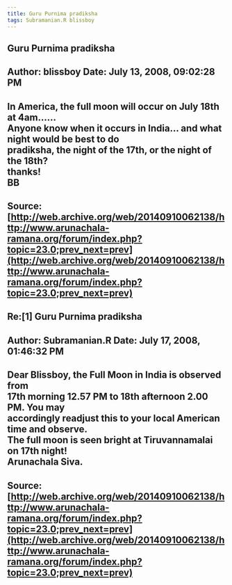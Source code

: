```yaml
--- 
title: Guru Purnima pradiksha   
tags: Subramanian.R blissboy  
---  
```

## Guru Purnima pradiksha  
Author: blissboy            Date: July 13, 2008, 09:02:28 PM  
---  
In America, the full moon will occur on July 18th at 4am......   
Anyone know when it occurs in India... and what night would be best to do  
pradiksha, the night of the 17th, or the night of the 18th?   
thanks!   
BB
 ---  
Source:[http://web.archive.org/web/20140910062138/http://www.arunachala-ramana.org/forum/index.php?topic=23.0;prev_next=prev](http://web.archive.org/web/20140910062138/http://www.arunachala-ramana.org/forum/index.php?topic=23.0;prev_next=prev)   
---  

## Re:[1] Guru Purnima pradiksha  
Author: Subramanian.R       Date: July 17, 2008, 01:46:32 PM  
---  
Dear Blissboy, the Full Moon in India is observed from   
17th morning 12.57 PM to 18th afternoon 2.00 PM. You may   
accordingly readjust this to your local American time and observe.   
The full moon is seen bright at Tiruvannamalai on 17th night!   
Arunachala Siva.
 ---  
Source:[http://web.archive.org/web/20140910062138/http://www.arunachala-ramana.org/forum/index.php?topic=23.0;prev_next=prev](http://web.archive.org/web/20140910062138/http://www.arunachala-ramana.org/forum/index.php?topic=23.0;prev_next=prev)   
---  

